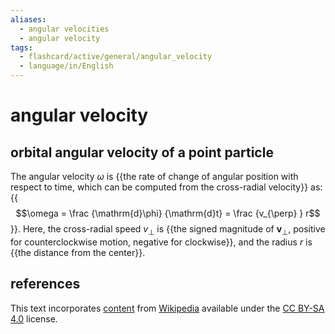 ```yaml
---
aliases:
  - angular velocities
  - angular velocity
tags:
  - flashcard/active/general/angular_velocity
  - language/in/English
---
```


# angular velocity

## orbital angular velocity of a point particle

The angular velocity $\omega$ is {{the rate of change of angular position with respect to time, which can be computed from the cross-radial velocity}} as: {{$$\omega = \frac {\mathrm{d}\phi} {\mathrm{d}t} = \frac {v_{\perp} } r$$}}. Here, the cross-radial speed $v_{\perp}$ is {{the signed magnitude of $\mathbf{v}_{\perp}$, positive for counterclockwise motion, negative for clockwise}}, and the radius $r$ is {{the distance from the center}}. <!--SR:!2024-09-08,56,310!2024-09-20,66,310!2025-01-18,152,310!2024-09-10,57,310-->

## references

This text incorporates [content](https://en.wikipedia.org/wiki/angular_velocity) from [Wikipedia](Wikipedia.md) available under the [CC BY-SA 4.0](https://creativecommons.org/licenses/by-sa/4.0/) license.
